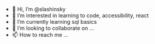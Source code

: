 - 👋 Hi, I’m @slashinsky
- 👀 I’m interested in learning to code, accessibility, react
- 🌱 I’m currently learning sql basics
- 💞️ I’m looking to collaborate on ...
- 📫 How to reach me ...

<!---
slashinsky/slashinsky is a ✨ special ✨ repository because its `README.md` (this file) appears on your GitHub profile.
You can click the Preview link to take a look at your changes.
--->
